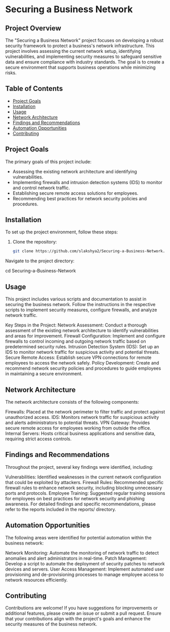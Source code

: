 # Securing a Business Network

## Project Overview
The "Securing a Business Network" project focuses on developing a robust security framework to protect a business's network infrastructure. This project involves assessing the current network setup, identifying vulnerabilities, and implementing security measures to safeguard sensitive data and ensure compliance with industry standards. The goal is to create a secure environment that supports business operations while minimizing risks.

## Table of Contents
- [Project Goals](#project-goals)
- [Installation](#installation)
- [Usage](#usage)
- [Network Architecture](#network-architecture)
- [Findings and Recommendations](#findings-and-recommendations)
- [Automation Opportunities](#automation-opportunities)
- [Contributing](#contributing)

## Project Goals
The primary goals of this project include:
- Assessing the existing network architecture and identifying vulnerabilities.
- Implementing firewalls and intrusion detection systems (IDS) to monitor and control network traffic.
- Establishing secure remote access solutions for employees.
- Recommending best practices for network security policies and procedures.

## Installation
To set up the project environment, follow these steps:

1. Clone the repository:
   ```bash
   git clone https://github.com/slakshya2/Securing-a-Business-Network.git
Navigate to the project directory:

cd Securing-a-Business-Network

## Usage
This project includes various scripts and documentation to assist in securing the business network. Follow the instructions in the respective scripts to implement security measures, configure firewalls, and analyze network traffic.

Key Steps in the Project:
Network Assessment: Conduct a thorough assessment of the existing network architecture to identify vulnerabilities and areas for improvement.
Firewall Configuration: Implement and configure firewalls to control incoming and outgoing network traffic based on predetermined security rules.
Intrusion Detection System (IDS): Set up an IDS to monitor network traffic for suspicious activity and potential threats.
Secure Remote Access: Establish secure VPN connections for remote employees to access the network safely.
Policy Development: Create and recommend network security policies and procedures to guide employees in maintaining a secure environment.

## Network Architecture
The network architecture consists of the following components:

Firewalls: Placed at the network perimeter to filter traffic and protect against unauthorized access.
IDS: Monitors network traffic for suspicious activity and alerts administrators to potential threats.
VPN Gateway: Provides secure remote access for employees working from outside the office.
Internal Servers: Hosts critical business applications and sensitive data, requiring strict access controls.

## Findings and Recommendations
Throughout the project, several key findings were identified, including:

Vulnerabilities: Identified weaknesses in the current network configuration that could be exploited by attackers.
Firewall Rules: Recommended specific firewall rules to enhance network security, including blocking unnecessary ports and protocols.
Employee Training: Suggested regular training sessions for employees on best practices for network security and phishing awareness.
For detailed findings and specific recommendations, please refer to the reports included in the reports/ directory.

## Automation Opportunities
The following areas were identified for potential automation within the business network:

Network Monitoring: Automate the monitoring of network traffic to detect anomalies and alert administrators in real-time.
Patch Management: Develop a script to automate the deployment of security patches to network devices and servers.
User Access Management: Implement automated user provisioning and de-provisioning processes to manage employee access to network resources efficiently.
## Contributing
Contributions are welcome! If you have suggestions for improvements or additional features, please create an issue or submit a pull request. Ensure that your contributions align with the project's goals and enhance the security measures of the business network.
